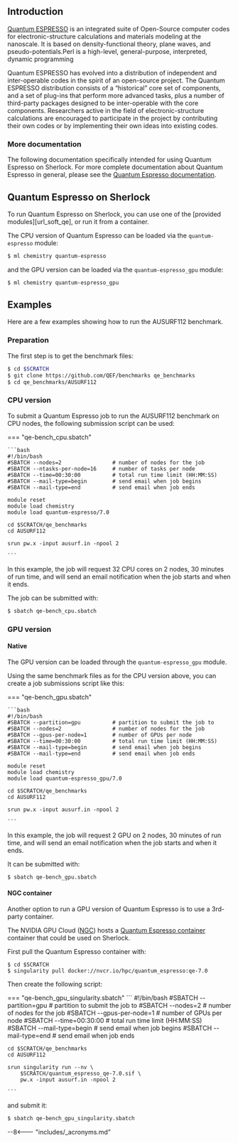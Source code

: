 ## Introduction

[Quantum ESPRESSO][url_qe] is an integrated suite of Open-Source computer codes
for electronic-structure calculations and materials modeling at the nanoscale.
It is based on density-functional theory, plane waves, and
pseudo-potentials.Perl is a high-level, general-purpose, interpreted, dynamic
programming

Quantum ESPRESSO has evolved into a distribution of independent and
inter-operable codes in the spirit of an open-source project. The Quantum
ESPRESSO distribution consists of a “historical” core set of components, and a
set of plug-ins that perform more advanced tasks, plus a number of third-party
packages designed to be inter-operable with the core components. Researchers
active in the field of electronic-structure calculations are encouraged to
participate in the project by contributing their own codes or by implementing
their own ideas into existing codes.


### More documentation

The following documentation specifically intended for using Quantum Espresso on
Sherlock.  For more complete documentation about Quantum Espresso in general,
please see the [Quantum Espresso documentation][url_qe_docs].


## Quantum Espresso on Sherlock

To run Quantum Espresso on Sherlock, you can use one of the [provided
modules][url_soft_qe], or run it from a container.

The CPU version of Quantum Espresso can be loaded via the `quantum-espresso`
module:

```bash
$ ml chemistry quantum-espresso
```

and the GPU version can be loaded via the `quantum-espresso_gpu` module:

```bash
$ ml chemistry quantum-espresso_gpu
```


## Examples

Here are a few examples showing how to run the AUSURF112 benchmark.

### Preparation

The first step is to get the benchmark files:

```bash
$ cd $SCRATCH
$ git clone https://github.com/QEF/benchmarks qe_benchmarks
$ cd qe_benchmarks/AUSURF112
```

### CPU version

To submit a Quantum Espresso job to run the AUSURF112 benchmark on CPU nodes,
the following submission script can be used:

=== "qe-bench_cpu.sbatch"

    ```bash
    #!/bin/bash
    #SBATCH --nodes=2                # number of nodes for the job
    #SBATCH --ntasks-per-node=16     # number of tasks per node
    #SBATCH --time=00:30:00          # total run time limit (HH:MM:SS)
    #SBATCH --mail-type=begin        # send email when job begins
    #SBATCH --mail-type=end          # send email when job ends

    module reset
    module load chemistry
    module load quantum-espresso/7.0

    cd $SCRATCH/qe_benchmarks
    cd AUSURF112

    srun pw.x -input ausurf.in -npool 2

    ```

In this example, the job will request 32 CPU cores on 2 nodes, 30 minutes of
run time, and will send an email notification when the job starts and when it
ends.

The job can be submitted with:

```bash
$ sbatch qe-bench_cpu.sbatch
```

### GPU version

#### Native

The GPU version can be loaded through the `quantum-espresso_gpu` module.

Using the same benchmark files as for the CPU version above, you can create a
job submissions script like this:

=== "qe-bench_gpu.sbatch"

    ```bash
    #!/bin/bash
    #SBATCH --partition=gpu          # partition to submit the job to
    #SBATCH --nodes=2                # number of nodes for the job
    #SBATCH --gpus-per-node=1        # number of GPUs per node
    #SBATCH --time=00:30:00          # total run time limit (HH:MM:SS)
    #SBATCH --mail-type=begin        # send email when job begins
    #SBATCH --mail-type=end          # send email when job ends

    module reset
    module load chemistry
    module load quantum-espresso_gpu/7.0

    cd $SCRATCH/qe_benchmarks
    cd AUSURF112

    srun pw.x -input ausurf.in -npool 2

    ```

In this example, the job will request 2 GPU on 2 nodes, 30 minutes of run time,
and will send an email notification when the job starts and when it ends.

It can be submitted with:

```bash
$ sbatch qe-bench_gpu.sbatch
```


#### NGC container

Another option to run a GPU version of Quantum Espresso is to use a 3rd-party
container.

The NVIDIA GPU Cloud ([NGC][url_ngc]) hosts a [Quantum Espresso
container][url_ngc_qe] container that could be used on Sherlock.

First pull the Quantum Espresso container with:

```shell
$ cd $SCRATCH
$ singularity pull docker://nvcr.io/hpc/quantum_espresso:qe-7.0
```

Then create the following script:

=== "qe-bench_gpu_singularity.sbatch"
    ```
    #!/bin/bash
    #SBATCH --partition=gpu          # partition to submit the job to
    #SBATCH --nodes=2                # number of nodes for the job
    #SBATCH --gpus-per-node=1        # number of GPUs per node
    #SBATCH --time=00:30:00          # total run time limit (HH:MM:SS)
    #SBATCH --mail-type=begin        # send email when job begins
    #SBATCH --mail-type=end          # send email when job ends

    cd $SCRATCH/qe_benchmarks
    cd AUSURF112

    srun singularity run --nv \
        $SCRATCH/quantum_espresso_qe-7.0.sif \
        pw.x -input ausurf.in -npool 2

    ```

and submit it:

```bash
$ sbatch qe-bench_gpu_singularity.sbatch
```


[comment]: #  (link URLs -----------------------------------------------------)

[url_qe]:           //www.quantum-espresso.org
[url_qe_docs]:      //www.quantum-espresso.org/documentation/
[url_spof_qe]:      /docs/software/list/#quantum-espresso

[url_ngc]:          //ngc.nvidia.com
[url_ngc_qe]:       //ngc.nvidia.com/catalog/containers/hpc:quantum_espresso

[comment]: #  (footnotes -----------------------------------------------------)


--8<--- "includes/_acronyms.md"
